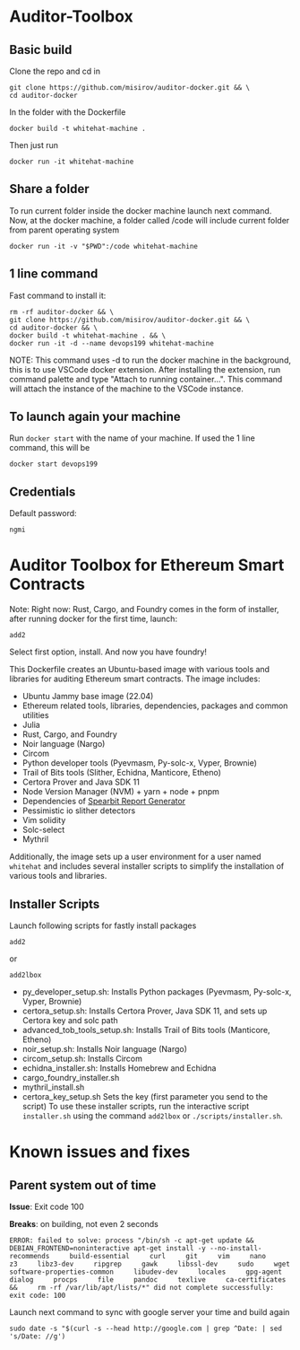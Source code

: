 # Auditor-Toolbox
## Basic build 
Clone the repo and cd in
```
git clone https://github.com/misirov/auditor-docker.git && \
cd auditor-docker
```

In the folder with the Dockerfile
```
docker build -t whitehat-machine .  
```

Then just run
```
docker run -it whitehat-machine 
```

## Share a folder
To run current folder inside the docker machine launch next command. Now, at the docker machine, a folder called /code will include current folder from parent operating system
```
docker run -it -v "$PWD":/code whitehat-machine
```

## 1 line command
Fast command to install it:
```
rm -rf auditor-docker && \
git clone https://github.com/misirov/auditor-docker.git && \
cd auditor-docker && \
docker build -t whitehat-machine . && \
docker run -it -d --name devops199 whitehat-machine
```

NOTE: This command uses -d to run the docker machine in the background, this is to use VSCode docker extension. After installing the extension, run command palette and type "Attach to running container...". This command will attach the instance of the machine to the VSCode instance.

## To launch again your machine
Run `docker start` with the name of your machine. If used the 1 line command, this will be
```
docker start devops199
```

## Credentials
Default password: 
```
ngmi
```

# Auditor Toolbox for Ethereum Smart Contracts

Note: Right now: Rust, Cargo, and Foundry comes in the form of installer, after running docker for the first time, launch:
```
add2
```
Select first option, install. And now you have foundry!

This Dockerfile creates an Ubuntu-based image with various tools and libraries for auditing Ethereum smart contracts. The image includes:

- Ubuntu Jammy base image (22.04)
- Ethereum related tools, libraries, dependencies, packages and common utilities
- Julia
- Rust, Cargo, and Foundry
- Noir language (Nargo)
- Circom
- Python developer tools (Pyevmasm, Py-solc-x, Vyper, Brownie)
- Trail of Bits tools (Slither, Echidna, Manticore, Etheno)
- Certora Prover and Java SDK 11
- Node Version Manager (NVM) + yarn + node + pnpm 
- Dependencies of [Spearbit Report Generator](https://github.com/spearbit-audits/report-generator-template)
- Pessimistic io slither detectors
- Vim solidity
- Solc-select
- Mythril

Additionally, the image sets up a user environment for a user named `whitehat` and includes several installer scripts to simplify the installation of various tools and libraries.

## Installer Scripts

Launch following scripts for fastly install packages
```
add2
```

or 

```
add2lbox
```

- py_developer_setup.sh: Installs Python packages (Pyevmasm, Py-solc-x, Vyper, Brownie)
- certora_setup.sh: Installs Certora Prover, Java SDK 11, and sets up Certora key and solc path
- advanced_tob_tools_setup.sh: Installs Trail of Bits tools (Manticore, Etheno)
- noir_setup.sh: Installs Noir language (Nargo)
- circom_setup.sh: Installs Circom
- echidna_installer.sh: Installs Homebrew and Echidna
- cargo_foundry_installer.sh   
- mythril_install.sh
- certora_key_setup.sh Sets the key (first parameter you send to the script)
To use these installer scripts, run the interactive script `installer.sh` using the command `add2lbox` or `./scripts/installer.sh`.

# Known issues and fixes
## Parent system out of time
**Issue**: Exit code 100

**Breaks**: on building, not even 2 seconds

```
ERROR: failed to solve: process "/bin/sh -c apt-get update &&     DEBIAN_FRONTEND=noninteractive apt-get install -y --no-install-recommends     build-essential     curl     git     vim     nano     z3     libz3-dev     ripgrep     gawk     libssl-dev     sudo     wget     software-properties-common     libudev-dev     locales     gpg-agent     dialog     procps     file     pandoc     texlive     ca-certificates &&     rm -rf /var/lib/apt/lists/*" did not complete successfully: exit code: 100
```

Launch next command to sync with google server your time and build again
```
sudo date -s "$(curl -s --head http://google.com | grep ^Date: | sed 's/Date: //g')
```
